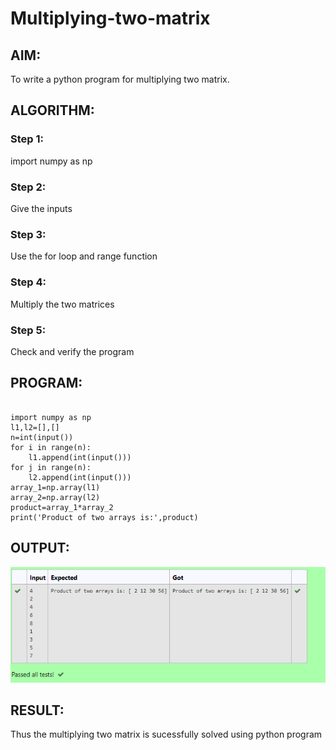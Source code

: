 # Multiplying-two-matrix

## AIM:
To write a python program for multiplying two matrix.

## ALGORITHM:

### Step 1:
import numpy as np

### Step 2:
Give the inputs

### Step 3:
Use the for loop and range function

### Step 4:
Multiply the two matrices

### Step 5:
Check and verify the program

## PROGRAM: 
~~~

import numpy as np
l1,l2=[],[]
n=int(input())
for i in range(n):
    l1.append(int(input()))
for j in range(n):
    l2.append(int(input()))
array_1=np.array(l1)
array_2=np.array(l2)
product=array_1*array_2
print('Product of two arrays is:',product)

~~~

## OUTPUT:

![gitlogo](./output.png)

## RESULT:
Thus the multiplying two matrix is sucessfully solved using python program


